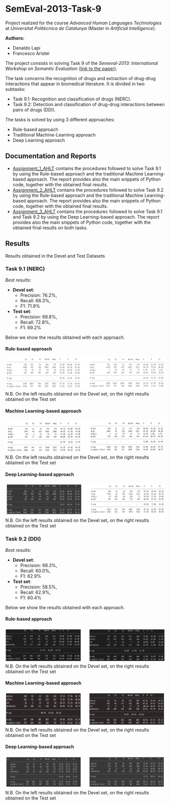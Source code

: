 
# SemEval-2013-Task-9
Project realized for the course *Advanced Human Languages Technologies* at *Universitat Politècnica de Catalunya* (Master in *Artificial Intelligence*).

**Authors:**
- Denaldo Lapi
- Francesco Aristei


The project consists in solving Task 9 of the *Semeval-2013: International Workshop on Semantic Evaluation* ([link to the paper)](https://aclanthology.org/S13-2056/).

The task concerns the recognition of drugs and extraction of drug-drug interactions that appear in biomedical literature. It is divided in two subtasks:

-   Task 9.1: Recognition and classification of drugs (NERC).
-   Task 9.2: Detection and classification of drug-drug interactions between pairs of drugs (DDI).

The tasks is solved by using 3 different approaches:

 - Rule-based approach
 - Traditional Machine-Learning approach
 - Deep Learning approach
 

## Documentation and Reports

 - [Assignment_1_AHLT](https://github.com/denaldo98/SemEval-2013-Task-9/blob/main/Assignment_1_AHLT.pdf) contains the procedures followed to solve Task 9.1 by using the Rule-based approach and the traditional Machine Learning-based approach. The report provides also the main snippets of Python code, together with the obtained final results.
 - [Assignment_2_AHLT](https://github.com/denaldo98/SemEval-2013-Task-9/blob/main/Assignment_2_AHLT.pdf) contains the procedures followed to solve Task 9.2 by using the Rule-based approach and the traditional Machine Learning-based approach. The report provides also the main snippets of Python code, together with the obtained final results.
- [Assignment_3_AHLT](https://github.com/denaldo98/SemEval-2013-Task-9/blob/main/Assignment_3_AHLT.pdf) contains the procedurec followed to solve  Task 9.1 and Task 9.2 by using the Deep Learning-based approach. The report provides also the main snippets of Python code, together with the obtained final results on both tasks.

## Results
Results obtained in the Devel and Test Datasets 

### Task 9.1 (NERC)
*Best results:* 
-   **Devel set**: 
	- Precision: 76.2%, 
	- Recall: 68.3%, 
	- F1: 71.9%
-   **Test set**: 
	- Precision: 68.8%, 
	- Recall: 72.8%, 
	- F1: 69.2%

Below we show the results obtained with each approach.
#### Rule-based approach
![Perfomance on the devel dataset (on the left) and on the test dataset (on the right](https://github.com/denaldo98/SemEval-2013-Task-9/blob/main/results/9.1_rule_based.PNG)
N.B. On the left results obtained on the Devel set, on the right results obtained on the Test set

#### Machine Learning-based approach
![Perfomance on the devel dataset (on the left) and on the test dataset (on the right](https://github.com/denaldo98/SemEval-2013-Task-9/blob/main/results/9.1_ml_based.PNG)
N.B. On the left results obtained on the Devel set, on the right results obtained on the Test set
#### Deep Learning-based approach
![Perfomance on the devel dataset (on the left) and on the test dataset (on the right](https://github.com/denaldo98/SemEval-2013-Task-9/blob/main/results/9.1_dl_based.PNG)
N.B. On the left results obtained on the Devel set, on the right results obtained on the Test set

### Task 9.2 (DDI)
*Best results:* 
-   **Devel set**: 
	- Precision: 68.3%, 
	- Recall: 60.0%, 
	- F1: 62.9%
-   **Test set**: 
	- Precision: 58.5%, 
	- Recall: 62.9%, 
	- F1: 60.4%

Below we show the results obtained with each approach.
#### Rule-based approach
![Perfomance on the devel dataset (on the left) and on the test dataset (on the right](https://github.com/denaldo98/SemEval-2013-Task-9/blob/main/results/9.2_rule_based.PNG)
N.B. On the left results obtained on the Devel set, on the right results obtained on the Test set
#### Machine Learning-based approach
![Perfomance on the devel dataset (on the left) and on the test dataset (on the right](https://github.com/denaldo98/SemEval-2013-Task-9/blob/main/results/9.2_ml_based.PNG)
N.B. On the left results obtained on the Devel set, on the right results obtained on the Test set
#### Deep Learning-based approach
![Perfomance on the devel dataset (on the left) and on the test dataset (on the right](https://github.com/denaldo98/SemEval-2013-Task-9/blob/main/results/9.2_dl_based.PNG)
N.B. On the left results obtained on the Devel set, on the right results obtained on the Test set
